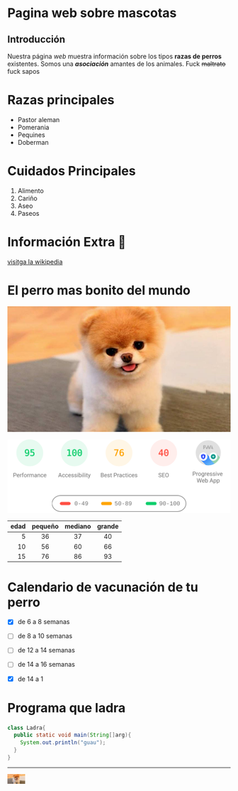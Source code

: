 # Pagina web sobre mascotas
## Introducción
Nuestra página *web* muestra información sobre los tipos **razas de perros** existentes. Somos una ***asociación*** amantes de los animales. Fuck ~~maltrato~~ fuck sapos

# Razas principales
- Pastor aleman
- Pomerania
- Pequines
- Doberman 

# Cuidados Principales
1. Alimento
2. Cariño
3. Aseo
4. Paseos

# Información Extra :dog:

[visitga la wikipedia](https://es.wikipedia.org/wiki/Canis_familiaris)



# El perro mas bonito del mundo
![alt][perro]



![alt][banner]




| edad | pequeño    |     mediano   |     grande   |
| ---------: |:---------:| :--------: | :--------:  |
|   5       | 36         | 37      |       40       |
|  10       | 56         |   60    |      66        |
| 15        | 76         |    86   |      93        |


# Calendario de vacunación de tu perro



- [x] de 6 a 8 semanas

- [ ] de 8 a 10 semanas

- [ ] de 12 a 14 semanas

- [ ] de 14 a 16 semanas

- [x] de 14 a 1 



# Programa que ladra

```java
class Ladra{
  public static void main(String[]arg){
    System.out.println("guau");
  }
}
```

---

<img  width="40" src="perro.jpg">


[perro]:perro.jpg
[banner]:banner.svg

